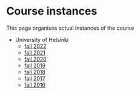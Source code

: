 # Course instances

This page organises actual instances of the course

* University of Helsinki
  * [fall 2022](https://moodle.helsinki.fi/course/view.php?id=54135)
  * [fall 2021](helsinki-fall-2021.md)
  * [fall 2020](helsinki-fall-2020.md)
  * [fall 2019](helsinki-fall-2019.md)
  * [fall 2018](helsinki-fall-2018.md)
  * [fall 2017](https://moodle.helsinki.fi/course/view.php?id=25558)
  * [fall 2016](https://moodle.helsinki.fi/course/view.php?id=21566)
